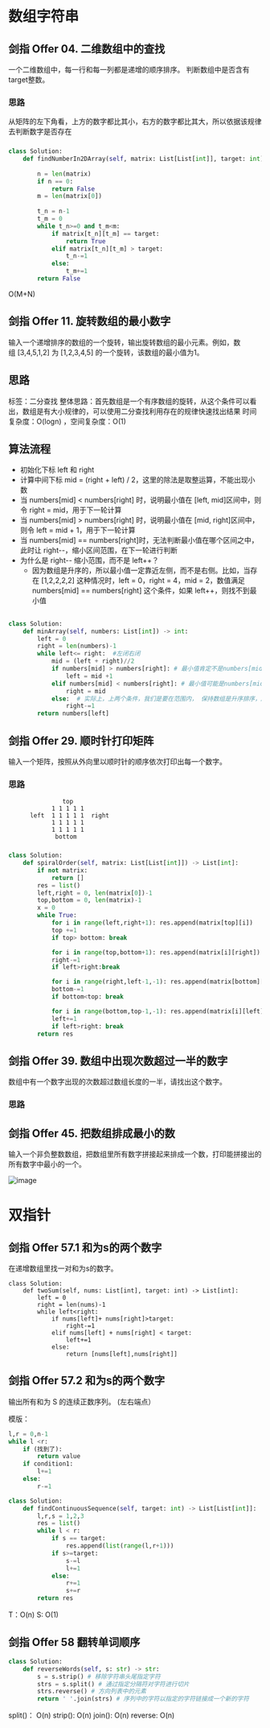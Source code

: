 # 数组字符串

## 剑指 Offer 04. 二维数组中的查找
一个二维数组中，每一行和每一列都是递增的顺序排序。 判断数组中是否含有target整数。

### 思路
从矩阵的左下角看，上方的数字都比其小，右方的数字都比其大，所以依据该规律去判断数字是否存在
###
```python
class Solution:
    def findNumberIn2DArray(self, matrix: List[List[int]], target: int) -> bool:
        
        n = len(matrix)
        if n == 0:
            return False
        m = len(matrix[0])
        
        t_n = n-1
        t_m = 0
        while t_n>=0 and t_m<m:
            if matrix[t_n][t_m] == target:
                return True
            elif matrix[t_n][t_m] > target:
                t_n-=1
            else:
                t_m+=1
        return False
```
O(M+N)

## 剑指 Offer 11. 旋转数组的最小数字
输入一个递增排序的数组的一个旋转，输出旋转数组的最小元素。例如，数组 [3,4,5,1,2] 为 [1,2,3,4,5] 的一个旋转，该数组的最小值为1。  
 
## 思路
标签：二分查找
整体思路：首先数组是一个有序数组的旋转，从这个条件可以看出，数组是有大小规律的，可以使用二分查找利用存在的规律快速找出结果
时间复杂度：O(logn) ，空间复杂度：O(1) 
## 算法流程
+ 初始化下标 left 和 right
+ 计算中间下标 mid = (right + left) / 2​，这里的除法是取整运算，不能出现小数
+ 当 numbers[mid] < numbers[right] 时，说明最小值在 ​[left, mid]​ 区间中，则令 right = mid，用于下一轮计算
+ 当 numbers[mid] > numbers[right]​ 时，说明最小值在 [mid, right]​ 区间中，则令 left = mid + 1，用于下一轮计算
+ 当 numbers[mid] == numbers[right]​ 时，无法判断最小值在哪个区间之中，此时让 right--，缩小区间范围，在下一轮进行判断
+ 为什么是 right-- 缩小范围，而不是 left++？
    + 因为数组是升序的，所以最小值一定靠近左侧，而不是右侧。比如，当存在 [1,2,2,2,2] 这种情况时，left = 0，right = 4，mid = 2，数值满足 numbers[mid] == numbers[right] 这个条件，如果 left++，则找不到最小值

##
```python
class Solution:
    def minArray(self, numbers: List[int]) -> int:
        left = 0
        right = len(numbers)-1
        while left<= right:  #左闭右闭
            mid = (left + right)//2
            if numbers[mid] > numbers[right]: # 最小值肯定不是numbers[mid], 因此范围改为在[mid+1,right]中存在最小值
                left = mid +1
            elif numbers[mid] < numbers[right]: # 最小值可能是numbers[mid],因此范围改为[left,mid]中存在最小值
                right = mid
            else:  # 实际上，上两个条件，我们是要在范围内， 保持数组是升序排序，所以，我们需要的最小数一定是靠左的，因此当numbers[mid] == numbers[right]，right-=1
                right-=1
        return numbers[left]
```
## 剑指 Offer 29. 顺时针打印矩阵
输入一个矩阵，按照从外向里以顺时针的顺序依次打印出每一个数字。

### 思路
```
               top
            1 1 1 1 1
      left  1 1 1 1 1  right
            1 1 1 1 1
            1 1 1 1 1
             bottom
```

### 

```python
class Solution:
    def spiralOrder(self, matrix: List[List[int]]) -> List[int]:
        if not matrix:
            return []
        res = list()
        left,right = 0, len(matrix[0])-1
        top,bottom = 0, len(matrix)-1
        x = 0
        while True:
            for i in range(left,right+1): res.append(matrix[top][i])
            top +=1
            if top> bottom: break

            for i in range(top,bottom+1): res.append(matrix[i][right])
            right-=1
            if left>right:break

            for i in range(right,left-1,-1): res.append(matrix[bottom][i])
            bottom-=1
            if bottom<top: break

            for i in range(bottom,top-1,-1): res.append(matrix[i][left])
            left+=1
            if left>right: break
        return res
```
 
## 剑指 Offer 39. 数组中出现次数超过一半的数字

数组中有一个数字出现的次数超过数组长度的一半，请找出这个数字。

### 思路


## 剑指 Offer 45. 把数组排成最小的数

输入一个非负整数数组，把数组里所有数字拼接起来排成一个数，打印能拼接出的所有数字中最小的一个。

<!-- https://excalidraw.com/#json=ejqYS52UNAEdw-JoPJvLZ,BYKGVFB67BLkDXBE6jU8Mg -->
![image](https://user-images.githubusercontent.com/69283174/144213553-a751cc12-a90d-4709-8dc0-6e54fbbe5e8a.png)


### 

# 双指针

## 剑指 Offer 57.1 和为s的两个数字

在递增数组里找一对和为s的数字。

```
class Solution:
    def twoSum(self, nums: List[int], target: int) -> List[int]:
        left = 0
        right = len(nums)-1
        while left<right:
            if nums[left]+ nums[right]>target:
                right-=1
            elif nums[left] + nums[right] < target:
                left+=1
            else:
                return [nums[left],nums[right]]
```


## 剑指 Offer 57.2 和为s的两个数字

输出所有和为 S 的连续正数序列。  (左右端点）

模版：
```python
l,r = 0,n-1
while l <r:
    if (找到了):
        return value
    if condition1:
        l+=1
    else:
        r-=1
```

```python
class Solution:
    def findContinuousSequence(self, target: int) -> List[List[int]]:
        l,r,s = 1,2,3
        res = list()
        while l < r:
            if s == target:
                res.append(list(range(l,r+1)))
            if s>=target:
                s-=l
                l+=1
            else:
                r+=1
                s+=r
        return res
```
T：O(n)
S: O(1)

## 剑指 Offer 58 翻转单词顺序

```python
class Solution:
    def reverseWords(self, s: str) -> str:
        s = s.strip() # 移除字符串头尾指定字符
        strs = s.split() # 通过指定分隔符对字符进行切片
        strs.reverse() # 方向列表中的元素
        return ' '.join(strs) # 序列中的字符以指定的字符链接成一个新的字符
```
split()： O(n)
strip(): O(n)
join(): O(n)
reverse: O(n)
